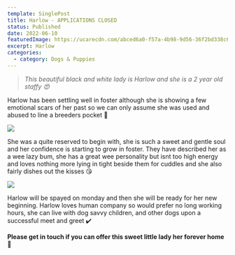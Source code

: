 ```yaml
---
template: SinglePost
title: Harlow - APPLICATIONS CLOSED
status: Published
date: 2022-06-10
featuredImage: https://ucarecdn.com/abced6a0-f57a-4b98-9d56-36f2bd338c62/
excerpt: Harlow
categories:
  - category: Dogs & Puppies
---
```

> *This beautiful black and white lady is Harlow and she is a 2 year old staffy 😍*

Harlow has been settling well in foster although she is showing a few emotional scars of her past so we can only assume she was used and abused to line a breeders pocket 🤬

![](https://ucarecdn.com/4b4e071e-b22d-4fcf-8ef0-beb6a5941a9d/)

She was a quite reserved to begin with, she is such a sweet and gentle soul and her confidence is starting to grow in foster. They have described her as a wee lazy bum, she has a great wee personality but isnt too high energy and loves nothing more lying in tight beside them for cuddles and she also fairly dishes out the kisses 😘

![](https://ucarecdn.com/641f99d6-31cf-4a95-8d21-0c7e899fda85/)

Harlow will be spayed on monday and then she will be ready for her new beginning. Harlow loves human company so would prefer no long working hours, she can live with dog savvy children, and other dogs upon a successful meet and greet ✔️

**Please get in touch if you can offer this sweet little lady her forever home** 🏡